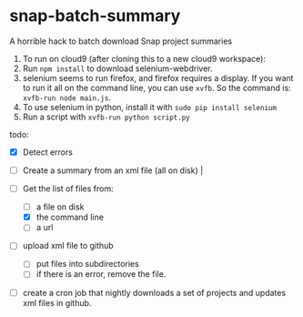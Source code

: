 # snap-batch-summary
A horrible hack to batch download Snap project summaries

1. To run on cloud9 (after cloning this to a new cloud9 workspace):
1. Run `npm install` to download selenium-webdriver.  
1. selenium seems to run firefox, and firefox requires a display.
If you want to run it all on the command line, you can use `xvfb`.  So the command is: `xvfb-run node main.js`.  
1. To use selenium in python, install it with `sudo pip install selenium`
1. Run a script with `xvfb-run python script.py`


todo: 
- [x] Detect errors
- [ ] Create a summary from an xml file (all on disk) |
- [ ] Get the list of files from:
  - [ ] a file on disk
  - [x] the command line
  - [ ] a url
- [ ] upload xml file to github
  - [ ] put files into subdirectories
  - [ ] if there is an error, remove the file.
- [ ] create a cron job that nightly downloads a set of projects and updates xml files in github.

